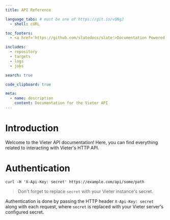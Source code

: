 ```yaml
---
title: API Reference

language_tabs: # must be one of https://git.io/vQNgJ
  - shell: cURL

toc_footers:
  - <a href='https://github.com/slatedocs/slate'>Documentation Powered by Slate</a>

includes:
  - repository
  - targets
  - logs
  - jobs

search: true

code_clipboard: true

meta:
  - name: description
    content: Documentation for the Vieter API
---
```


# Introduction

Welcome to the Vieter API documentation! Here, you can find everything related
to interacting with Vieter's HTTP API.

# Authentication

```shell
curl -H 'X-Api-Key: secret' https://example.com/api/some/path
```

> Don't forget to replace `secret` with your Vieter instance's secret.

Authentication is done by passing the HTTP header `X-Api-Key: secret` along
with each request, where `secret` is replaced with your Vieter server's
configured secret.
